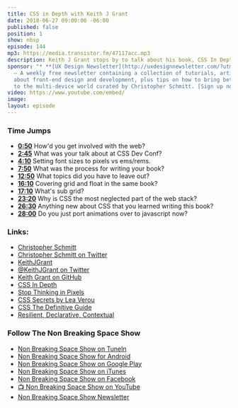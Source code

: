 ```yaml
---
title: CSS in Depth with Keith J Grant
date: 2018-06-27 09:00:00 -06:00
published: false
position: 1
show: nbsp
episode: 144
mp3: https://media.transistor.fm/47117acc.mp3
description: Keith J Grant stops by to talk about his book, CSS In Depth, and what he's learned about CSS during the writing process.
sponsor: "* **[UX Design Newsletter](http://uxdesignnewsletter.com/?utm_source=nbsptv144&utm_medium=podcast&utm_campaign=uxdesignnewsletter)**
  — A weekly free newsletter containing a collection of tutorials, articles, and videos
  about front-end design and development, plus tips on how to bring better engagement
  to the multi-device world curated by Christopher Schmitt. [Sign up now!](http://uxdesignnewsletter.com/?utm_source=nbsptv144&utm_medium=podcast&utm_campaign=uxdesignnewsletter)"
video: https://www.youtube.com/embed/
image:
layout: episode
---
```


### Time Jumps

* **[0:50](#t=0:50)** How'd you get involved with the web?
* **[2:45](#t=2:45)** What was your talk about at CSS Dev Conf?
* **[4:10](#t=4:10)** Setting font sizes to pixels vs ems/rems.
* **[7:50](#t=7:50)** What was the process for writing your book?
* **[12:50](#t=12:50)** What topics did you have to leave out?
* **[16:10](#t=16:10)** Covering grid and float in the same book?
* **[17:10](#t=17:10)** What's sub grid?
* **[23:20](#t=23:20)** Why is CSS the most neglected part of the web stack?
* **[26:30](#t=26:30)** Anything new about CSS that you learned writing this book?
* **[28:00](#t=28:00)** Do you just port animations over to javascript now?


### Links:

* [Christopher Schmitt](http://Christopher.org)
* [Christopher Schmitt on Twitter](https://twitter.com/teleject)
* [KeithJGrant](https://keithjgrant.com)
* [@KeithJGrant on Twitter](https://twitter.com/keithjgrant)
* [Keith Grant on GitHub](https://github.com/keithjgrant)
* [CSS In Depth](https://www.manning.com/books/css-in-depth)
* [Stop Thinking in Pixels](https://keithjgrant.com/talks/stop-thinking-in-pixels/)
* [CSS Secrets by Lea Verou](http://shop.oreilly.com/product/0636920031123.do)
* [CSS The Definitive Guide](https://meyerweb.com/eric/books/css-tdg/)
* [Resilient, Declarative, Contextual](https://keithjgrant.com/posts/2018/06/resilient-declarative-contextual/)


### Follow The Non Breaking Space Show

* [Non Breaking Space Show on TuneIn](http://tunein.com/radio/Non-Breaking-Space-Show-p885155/)
* [Non Breaking Space Show for Android](http://subscribeonandroid.com/feeds.goodstuff.fm/nbsp)
* [Non Breaking Space Show on Google Play](https://playmusic.app.goo.gl/?ibi=com.google.PlayMusic&isi=691797987&ius=googleplaymusic&link=https://play.google.com/music/m/Iw5ik6iwalo5vmda5rqyrotdney?t%3DNon_Breaking_Space_Show%26pcampaignid%3DMKT-na-all-co-pr-mu-pod-16)
* [Non Breaking Space Show on iTunes](https://itunes.apple.com/ca/podcast/non-breaking-space-show/id507162981?mt=2&ign-mpt=uo%3D4)
* [Non Breaking Space Show on Facebook](https://www.facebook.com/nbsptv)
* [📺 Non Breaking Space Show on YouTube](https://www.youtube.com/channel/UC--mqA75V3CM8hxId0l7e_g?sub_confirmation=1)
* [Non Breaking Space Show Newsletter](http://newsletter.nonbreakingspace.tv/)
